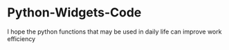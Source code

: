 # Python-Widgets-Code
I hope the python functions that may be used in daily life can improve work efficiency
